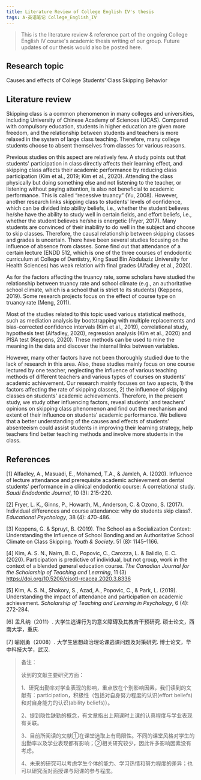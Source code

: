 ```yaml
---
title: Literature Review of College English IV's thesis
tags: A-英语笔记 College_English_IV
---
```


> This is the literature review & reference part of the ongoing College English IV course's academic thesis writing of our group. Future updates of our thesis would also be posted here.

<!--more-->

## Research topic

Causes and effects of College Students’ Class Skipping Behavior

 

## Literature review

Skipping class is a common phenomenon in many colleges and universities, including University of Chinese Academy of Sciences (UCAS). Compared with compulsory education, students in higher education are given more freedom, and the relationship between students and teachers is more relaxed in the system of large class teaching. Therefore, many college students choose to absent themselves from classes for various reasons. 

Previous studies on this aspect are relatively few. A study points out that students' participation in class directly affects their learning effect, and skipping class affects their academic performance by reducing class participation (Kim et al., 2019; Kim et al., 2020). Attending the class physically but doing something else and not listening to the teacher, or listening without paying attention, is also not beneficial to academic performance. This is called “recessive truancy” (Yu, 2008). However, another research links skipping class to students' levels of confidence, which can be divided into ability beliefs, i.e., whether the student believes he/she have the ability to study well in certain fields, and effort beliefs, i.e., whether the student believes he/she is energetic (Fryer, 2017). Many students are convinced of their inability to do well in the subject and choose to skip classes. Therefore, the causal relationship between skipping classes and grades is uncertain. There have been several studies focusing on the influence of absence from classes. Some find out that attendance of a certain lecture (ENDD 512, which is one of the three courses of endodontic curriculum at College of Dentistry, King Saud Bin Abdulaziz University for Health Sciences) has weak relation with final grades (Alfadley et al., 2020). 

As for the factors affecting the truancy rate, some scholars have studied the relationship between truancy rate and school climate (e.g., an authoritative school climate, which is a school that is strict to its students) (Keppens, 2019). Some research projects focus on the effect of course type on truancy rate (Meng, 2011).

Most of the studies related to this topic used various statistical methods, such as mediation analysis by bootstrapping with multiple replacements and bias-corrected confidence intervals (Kim et al., 2019), correlational study, hypothesis test (Alfadley, 2020), regression analysis (Kim et al., 2020) and PISA test (Keppens, 2020). These methods can be used to mine the meaning in the data and discover the internal links between variables.

However, many other factors have not been thoroughly studied due to the lack of research in this area. Also, these studies mainly focus on one course lectured by one teacher, neglecting the influence of various teaching methods of different teachers and various types of courses on students’ academic achievement. Our research mainly focuses on two aspects, 1) the factors affecting the rate of skipping classes, 2) the influence of skipping classes on students' academic achievements. Therefore, in the present study, we study other influencing factors, reveal students’ and teachers’ opinions on skipping class phenomenon and find out the mechanism and extent of their influence on students’ academic performance. We believe that a better understanding of the causes and effects of students’ absenteeism could assist students in improving their learning strategy, help teachers find better teaching methods and involve more students in the class.

 

## References

[1] Alfadley, A., Masuadi, E., Mohamed, T.A., & Jamleh, A. (2020). Influence of lecture attendance and prerequisite academic achievement on dental students’ performance in a clinical endodontic course: A correlational study. *Saudi Endodontic Journal*, 10 (3): 215-220.

[2] Fryer, L. K., Ginns, P., Howarth, M., Anderson, C. & Ozono, S. (2017). Individual differences and course attendance: why do students skip class?. *Educational Psychology*, 38 (4): 470-486.

[3] Keppens, G. & Spruyt, B. (2019). The School as a Socialization Context: Understanding the Influence of School Bonding and an Authoritative School Climate on Class Skipping. *Youth & Society*. 51 (8): 1145–1166.

[4] Kim, A. S. N., Nairn, B. C., Popovic, C., Carozza, L. & Balidio, E. C. (2020). Participation is predictive of individual, but not group, work in the context of a blended general education course. *The Canadian Journal for the Scholarship of Teaching and Learning*, 11 (3) https://doi.org/10.5206/cjsotl-rcacea.2020.3.8336

[5] Kim, A. S. N., Shakory, S., Azad, A., Popovic, C., & Park, L. (2019). Understanding the impact of attendance and participation on academic achievement. *Scholarship of Teaching and Learning in Psychology*, 6 (4): 272-284.

[6] 孟凡纳（2011）. 大学生逃课行为的意义障碍及其教育干预研究. 硕士论文，西南大学，重庆.

[7] 喻刚勇（2008）. 大学生思想政治理论课逃课问题及对策研究. 博士论文，华中科技大学，武汉.

 

> 备注：
>
> 读到的文献主要研究方面：
>
> 1、研究出勤率对学业表现的影响，重点放在个别影响因素，我们读到的文献有：participation，积极性（包括对自身努力程度的认识(effort beliefs)和对自身能力的认识(ability beliefs)）。
>
> 2、提到隐性缺勤的概念，有文章指出上网课时上课的认真程度与学业表现有关联。
>
> 3、目前所阅读的文献①在课堂选取上有局限性。不同的课堂风格对学生的出勤率以及学业表现都有影响；②相关研究较少，因此许多影响因素没有考虑。
>
> 4、未来的研究可以考虑学生个体的能力、学习热情和努力程度的差异；也可以研究面对面授课与网课的参与程度。